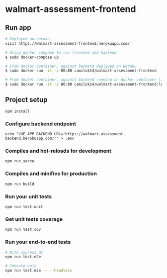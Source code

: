 # walmart-assessment-frontend

## Run app
```bash
# Deployed on heroku
visit https://walmart-assessment-frontend.herokuapp.com/

# Using docker compose to run frontend and backend
$ sudo docker-compose up

# From docker container, against backend deployed on Heroku
$ sudo docker run -it -p 80:80 camilok14/walmart-assessment-frontend

# From docker container, against backend running on docker container listening on port 3000 (used in docker-compose)
$ sudo docker run -it -p 80:80 camilok14/walmart-assessment-frontend:local
```

## Project setup
```
npm install
```

### Configure backend endpoint
```
echo "VUE_APP_BACKEND_URL='https://walmart-assessment-backend.herokuapp.com/'" > .env
```

### Compiles and hot-reloads for development
```
npm run serve
```

### Compiles and minifies for production
```
npm run build
```

### Run your unit tests
```
npm run test:unit
```

### Get unit tests coverage
```
npm run test:cov
```

### Run your end-to-end tests
```bash
# With cypress UI
npm run test:e2e

# Console only
npm run test:e2e -- --headless
```